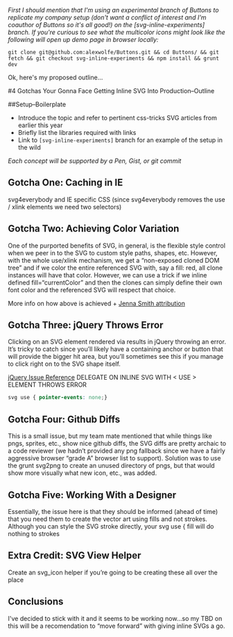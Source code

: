 *First I should mention that I'm using an experimental branch of Buttons to replicate my company setup (don't want a conflict of interest and I'm coauthor of Buttons so it's all good!) on the [svg-inline-experiments] branch. If you're curious to see what the multicolor icons might look like the following will open up demo page in browser locally:*

```shell
git clone git@github.com:alexwolfe/Buttons.git && cd Buttons/ && git fetch && git checkout svg-inline-experiments && npm install && grunt dev
```

Ok, here's my proposed outline…

#4 Gotchas Your Gonna Face Getting Inline SVG Into Production–Outline


##Setup–Boilerplate

* Introduce the topic and refer to pertinent css-tricks SVG articles from earlier this year
* Briefly list the libraries required with links
* Link to `[svg-inline-experiments]` branch for an example of the setup in the wild

*Each concept will be supported by a Pen, Gist, or git commit*

## Gotcha One: Caching in IE
svg4everybody and IE specific CSS (since svg4everybody removes the use / xlink elements we need two selectors)

## Gotcha Two: Achieving Color Variation

One of the purported benefits of SVG, in general, is the flexible style control when we peer in to the SVG to custom style paths, shapes, etc. However, with the whole use/xlink mechanism, we get a “non-exposed cloned DOM tree” and if we color the entire referenced SVG with, say a fill: red, all clone instances will have that color. However, we can use a trick if we inline defined fill=“currentColor” and then the clones can simply define their own font color and the referenced SVG will respect that choice.

More info on how above is achieved + [Jenna Smith attribution](https://twitter.com/jjenzz/status/471308790521163776)

## Gotcha Three: jQuery Throws Error

Clicking on an SVG element rendered via <use> results in jQuery throwing an error. It’s tricky to catch since you’ll likely have a containing anchor or button that will provide the bigger hit area, but you’ll sometimes see this if you manage to click right on to the SVG shape itself.

[jQuery Issue Reference](http://bugs.jquery.com/ticket/11352)
DELEGATE ON INLINE SVG WITH < USE > ELEMENT THROWS ERROR

```css
svg use { pointer-events: none;}
```

## Gotcha Four: Github Diffs

This is a small issue, but my team mate mentioned that while things like pngs, sprites, etc., show nice github diffs, the SVG diffs are pretty archaic to a code reviewer (we hadn’t provided any png fallback since we have a fairly aggressive browser “grade A” browser list to support). Solution was to use the grunt svg2png to create an unused directory of pngs, but that would show more visually what new icon, etc., was added. 

## Gotcha Five: Working With a Designer

Essentially, the issue here is that they should be informed (ahead of time) that you need them to create the vector art using fills and not strokes. Although you can style the SVG stroke directly, your svg use { fill will do nothing to strokes

## Extra Credit: SVG View Helper

Create an svg_icon helper if you’re going to be creating these all over the place


## Conclusions
I've decided to stick with it and it seems to be working now…so my TBD on this will be a recomendation to &ldquo;move forward&rdquo; with giving inline SVGs a go.